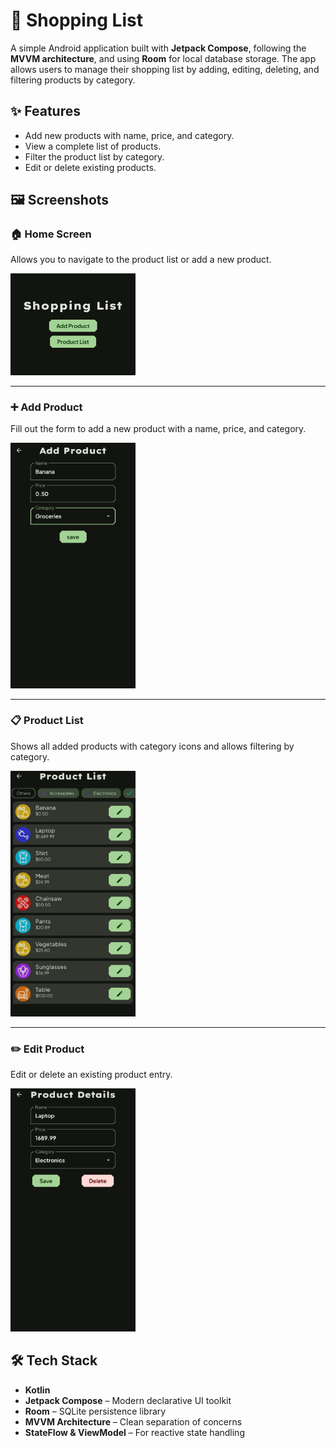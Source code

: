 # 🛒 Shopping List

A simple Android application built with **Jetpack Compose**, following the **MVVM architecture**, and using **Room** for local database storage. The app allows users to manage their shopping list by adding, editing, deleting, and filtering products by category.

## ✨ Features

- Add new products with name, price, and category.
- View a complete list of products.
- Filter the product list by category.
- Edit or delete existing products.

## 🖼️ Screenshots

### 🏠 Home Screen  
Allows you to navigate to the product list or add a new product.

<img src="screens/ShoppingList_Home.jpeg" alt="Home Screen" width="200"/>

---

### ➕ Add Product  
Fill out the form to add a new product with a name, price, and category.

<img src="screens/ShoppingList_Add.jpeg" alt="Add Product Screen" width="200"/>

---

### 📋 Product List  
Shows all added products with category icons and allows filtering by category.

<img src="screens/ShoppingList_List.jpeg" alt="Product List Screen" width="200"/>

---

### ✏️ Edit Product  
Edit or delete an existing product entry.

<img src="screens/ShoppingList_Edit.jpeg" alt="Product Details Screen" width="200"/>

## 🛠 Tech Stack

- **Kotlin**
- **Jetpack Compose** – Modern declarative UI toolkit
- **Room** – SQLite persistence library
- **MVVM Architecture** – Clean separation of concerns
- **StateFlow & ViewModel** – For reactive state handling
